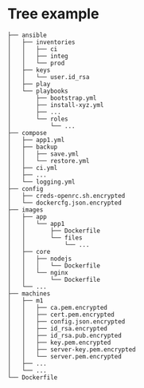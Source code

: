 # Tree example

    ├── ansible
    │   ├── inventories
    │   │   ├── ci
    │   │   ├── integ
    │   │   └── prod
    │   ├── keys
    │   │   └── user.id_rsa
    │   ├── play
    │   └── playbooks
    │       ├── bootstrap.yml
    │       ├── install-xyz.yml
    │       ├── ...
    │       └── roles
    │           └── ...
    ├── compose
    │   ├── app1.yml
    │   ├── backup
    │   │   ├── save.yml
    │   │   └── restore.yml
    │   ├── ci.yml
    │   ├── ...
    │   └── logging.yml
    ├── config
    │   ├── creds-openrc.sh.encrypted
    │   └── dockercfg.json.encrypted
    ├── images
    │   ├── app
    │   │   └── app1
    │   │       ├── Dockerfile
    │   │       └── files
    │   │           └── ...
    │   ├── core
    │   │   ├── nodejs
    │   │   │   └── Dockerfile
    │   │   └── nginx
    │   │       └── Dockerfile
    │   └── ...
    ├── machines
    │   ├── m1
    │   │   ├── ca.pem.encrypted
    │   │   ├── cert.pem.encrypted
    │   │   ├── config.json.encrypted
    │   │   ├── id_rsa.encrypted
    │   │   ├── id_rsa.pub.encrypted
    │   │   ├── key.pem.encrypted
    │   │   ├── server-key.pem.encrypted
    │   │   └── server.pem.encrypted
    │   ├── ...
    │   └── ...
    └── Dockerfile